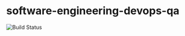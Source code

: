 # software-engineering-devops-qa
![Build Status](https://github.com/roguesensei/software-engineering-devops-qa/actions/workflows/dotnet.yml/badge.svg?event=push)